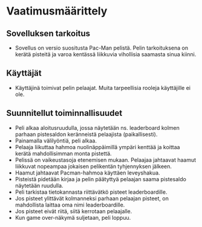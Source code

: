 # Vaatimusmäärittely

## Sovelluksen tarkoitus
- Sovellus on versio suositusta Pac-Man pelistä. Pelin tarkoituksena on kerätä pisteitä ja varoa kentässä liikkuvia vihollisia saamasta sinua kiinni. 

## Käyttäjät
- Käyttäjinä toimivat pelin pelaajat. Muita tarpeellisia rooleja käyttäjille ei ole.
 
## Suunnitellut toiminnallisuudet
- Peli alkaa aloitusruudulla, jossa näytetään ns. leaderboard kolmen parhaan pistesaldon keränneistä pelaajista (paikallisesti).
- Painamalla välilyöntiä, peli alkaa.
- Pelaaja liikuttaa hahmoa nuolinäppäimillä ympäri kenttää ja koittaa kerätä mahdollisimman monta pistettä.
- Pelissä on vaikeustasoja etenemisen mukaan. Pelaajaa jahtaavat haamut liikkuvat nopeampaa jokaisen pelikentän tyhjennyksen jälkeen.
- Haamut jahtaavat Pacman-hahmoa käyttäen leveyshakua.
- Pisteistä pidetään kirjaa ja pelin päätyttyä pelaajan saama pistesaldo näytetään ruudulla.
- Peli tarkistaa tietokannasta riittävätkö pisteet leaderboardille.
- Jos pisteet ylittävät kolmanneksi parhaan pelaajan pisteet, on mahdollista laittaa oma nimi leaderboardille.
- Jos pisteet eivät riitä, siitä kerrotaan pelaajalle.
- Kun game over-näkymä suljetaan, peli loppuu.
